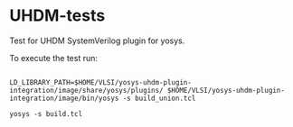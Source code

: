 # UHDM-tests
Test for UHDM SystemVerilog plugin for yosys.

To execute the test run:
```

LD_LIBRARY_PATH=$HOME/VLSI/yosys-uhdm-plugin-integration/image/share/yosys/plugins/ $HOME/VLSI/yosys-uhdm-plugin-integration/image/bin/yosys -s build_union.tcl

yosys -s build.tcl
```
